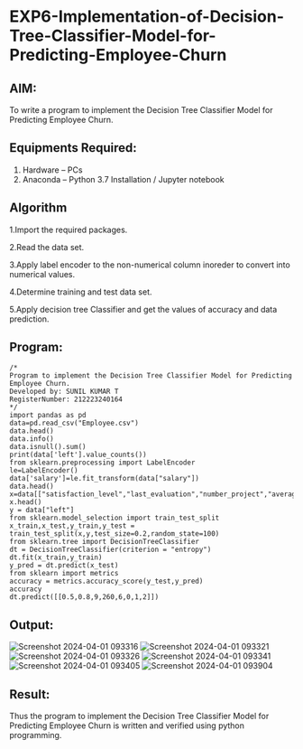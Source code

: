 # EXP6-Implementation-of-Decision-Tree-Classifier-Model-for-Predicting-Employee-Churn

## AIM:
To write a program to implement the Decision Tree Classifier Model for Predicting Employee Churn.

## Equipments Required:
1. Hardware – PCs
2. Anaconda – Python 3.7 Installation / Jupyter notebook

## Algorithm
1.Import the required packages.

2.Read the data set.

3.Apply label encoder to the non-numerical column inoreder to convert into numerical values.

4.Determine training and test data set.   

5.Apply decision tree Classifier and get the values of accuracy and data prediction.
 
## Program:
```
/*
Program to implement the Decision Tree Classifier Model for Predicting Employee Churn.
Developed by: SUNIL KUMAR T
RegisterNumber: 212223240164
*/
import pandas as pd
data=pd.read_csv("Employee.csv")
data.head()
data.info()
data.isnull().sum()
print(data['left'].value_counts())
from sklearn.preprocessing import LabelEncoder
le=LabelEncoder()
data['salary']=le.fit_transform(data["salary"])
data.head()
x=data[["satisfaction_level","last_evaluation","number_project","average_montly_hours","time_spend_company","Work_accident","promotion_last_5years","salary"]]
x.head()
y = data["left"]
from sklearn.model_selection import train_test_split
x_train,x_test,y_train,y_test = train_test_split(x,y,test_size=0.2,random_state=100)
from sklearn.tree import DecisionTreeClassifier
dt = DecisionTreeClassifier(criterion = "entropy")
dt.fit(x_train,y_train)
y_pred = dt.predict(x_test)
from sklearn import metrics
accuracy = metrics.accuracy_score(y_test,y_pred)
accuracy
dt.predict([[0.5,0.8,9,260,6,0,1,2]])

```

## Output:
![Screenshot 2024-04-01 093316](https://github.com/MOHAMEDAHSAN/Implementation-of-Decision-Tree-Classifier-Model-for-Predicting-Employee-Churn/assets/139331378/c2d9e9d6-a6ed-4315-9701-b45bd1c7dd84)
![Screenshot 2024-04-01 093321](https://github.com/MOHAMEDAHSAN/Implementation-of-Decision-Tree-Classifier-Model-for-Predicting-Employee-Churn/assets/139331378/55f7ffa4-456e-49ac-855d-48dd4a119ec9)
![Screenshot 2024-04-01 093326](https://github.com/MOHAMEDAHSAN/Implementation-of-Decision-Tree-Classifier-Model-for-Predicting-Employee-Churn/assets/139331378/7ef64aae-e691-45bb-8362-60554469bd77)
![Screenshot 2024-04-01 093341](https://github.com/MOHAMEDAHSAN/Implementation-of-Decision-Tree-Classifier-Model-for-Predicting-Employee-Churn/assets/139331378/76e6b4ee-430b-4cd3-8c6d-67d0c3ad3ecb)
![Screenshot 2024-04-01 093405](https://github.com/MOHAMEDAHSAN/Implementation-of-Decision-Tree-Classifier-Model-for-Predicting-Employee-Churn/assets/139331378/f5856972-e329-4392-8ba5-3f90b72cbb0a)
![Screenshot 2024-04-01 093904](https://github.com/MOHAMEDAHSAN/Implementation-of-Decision-Tree-Classifier-Model-for-Predicting-Employee-Churn/assets/139331378/b0b8136a-ef1c-4a62-9e1e-144d369d63ff)




## Result:
Thus the program to implement the  Decision Tree Classifier Model for Predicting Employee Churn is written and verified using python programming.


